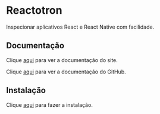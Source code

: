 # Reactotron

Inspecionar aplicativos React e React Native com facilidade.

## Documentação

Clique [aqui](https://infinite.red/reactotron) para ver a documentação do site.

Clique [aqui](https://github.com/infinitered/reactotron) para ver a documentação do GitHub.

## Instalação

Clique [aqui](https://github.com/infinitered/reactotron/releases) para fazer a instalação.
